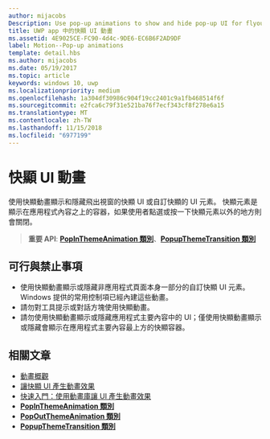```yaml
---
author: mijacobs
Description: Use pop-up animations to show and hide pop-up UI for flyouts or custom pop-up UI elements. Pop-up elements are containers that appear over the app's content and are dismissed if the user taps or clicks outside of the pop-up element.
title: UWP app 中的快顯 UI 動畫
ms.assetid: 4E9025CE-FC90-4d4c-9DE6-EC6B6F2AD9DF
label: Motion--Pop-up animations
template: detail.hbs
ms.author: mijacobs
ms.date: 05/19/2017
ms.topic: article
keywords: windows 10, uwp
ms.localizationpriority: medium
ms.openlocfilehash: 1a304df30986c904f19cc2401c9a1fb468514f6f
ms.sourcegitcommit: e2fca6c79f31e521ba76f7ecf343cf8f278e6a15
ms.translationtype: MT
ms.contentlocale: zh-TW
ms.lasthandoff: 11/15/2018
ms.locfileid: "6977199"
---
```

# <a name="pop-up-ui-animations"></a>快顯 UI 動畫



使用快顯動畫顯示和隱藏飛出視窗的快顯 UI 或自訂快顯的 UI 元素。 快顯元素是顯示在應用程式內容之上的容器，如果使用者點選或按一下快顯元素以外的地方則會關閉。

> **重要 API**: [**PopInThemeAnimation 類別**](https://msdn.microsoft.com/library/windows/apps/br210383)、[**PopupThemeTransition 類別**](https://msdn.microsoft.com/library/windows/apps/hh969172)


## <a name="dos-and-donts"></a>可行與禁止事項


-   使用快顯動畫顯示或隱藏非應用程式頁面本身一部分的自訂快顯 UI 元素。 Windows 提供的常用控制項已經內建這些動畫。
-   請勿對工具提示或對話方塊使用快顯動畫。
-   請勿使用快顯動畫顯示或隱藏應用程式主要內容中的 UI；僅使用快顯動畫顯示或隱藏會顯示在應用程式主要內容最上方的快顯容器。

## <a name="related-articles"></a>相關文章

* [動畫概觀](https://msdn.microsoft.com/library/windows/apps/mt187350)
* [讓快顯 UI 產生動畫效果](https://msdn.microsoft.com/library/windows/apps/xaml/jj649433)
* [快速入門：使用動畫庫讓 UI 產生動畫效果](https://msdn.microsoft.com/library/windows/apps/xaml/hh452703)
* [**PopInThemeAnimation 類別**](https://msdn.microsoft.com/library/windows/apps/br210383)
* [**PopOutThemeAnimation 類別**](https://msdn.microsoft.com/library/windows/apps/br210391)
* [**PopupThemeTransition 類別**](https://msdn.microsoft.com/library/windows/apps/hh969172)

 

 




